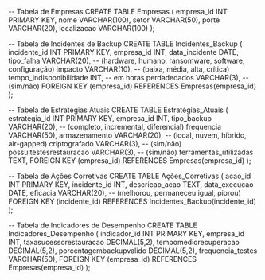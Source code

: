 -- Tabela de Empresas
CREATE TABLE Empresas (
    empresa_id INT PRIMARY KEY,
    nome VARCHAR(100),
    setor VARCHAR(50),
    porte VARCHAR(20),
    localizacao VARCHAR(100)
);

-- Tabela de Incidentes de Backup
CREATE TABLE Incidentes_Backup (
    incidente_id INT PRIMARY KEY,
    empresa_id INT,
    data_incidente DATE,
    tipo_falha VARCHAR(20), -- (hardware, humano, ransomware, software, configuração)
    impacto VARCHAR(10), -- (baixa, média, alta, crítica)
    tempo_indisponibilidade INT, -- em horas
    perdadedados VARCHAR(3), -- (sim/não)
    FOREIGN KEY (empresa_id) REFERENCES Empresas(empresa_id)
);

-- Tabela de Estratégias Atuais
CREATE TABLE Estratégias_Atuais (
    estrategia_id INT PRIMARY KEY,
    empresa_id INT,
    tipo_backup VARCHAR(20), -- (completo, incremental, diferencial)
    frequencia VARCHAR(50),
    armazenamento VARCHAR(20), -- (local, nuvem, híbrido, air-gapped)
    criptografado VARCHAR(3), -- (sim/não)
    possuitestesrestauracao VARCHAR(3), -- (sim/não)
    ferramentas_utilizadas TEXT,
    FOREIGN KEY (empresa_id) REFERENCES Empresas(empresa_id)
);

-- Tabela de Ações Corretivas
CREATE TABLE Ações_Corretivas (
    acao_id INT PRIMARY KEY,
    incidente_id INT,
    descricao_acao TEXT,
    data_execucao DATE,
    eficacia VARCHAR(20), -- (melhorou, permaneceu igual, piorou)
    FOREIGN KEY (incidente_id) REFERENCES Incidentes_Backup(incidente_id)
);

-- Tabela de Indicadores de Desempenho
CREATE TABLE Indicadores_Desempenho (
    indicador_id INT PRIMARY KEY,
    empresa_id INT,
    taxasucessorestauracao DECIMAL(5,2),
    tempomediorecuperacao DECIMAL(5,2),
    porcentagembackupvalido DECIMAL(5,2),
    frequencia_testes VARCHAR(50),
    FOREIGN KEY (empresa_id) REFERENCES Empresas(empresa_id)
);

